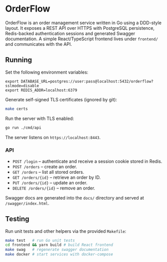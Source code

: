 # OrderFlow

OrderFlow is an order management service written in Go using a DDD-style
layout. It exposes a REST API over HTTPS with PostgreSQL persistence,
Redis-backed authentication sessions and generated Swagger documentation. A
simple React/TypeScript frontend lives under `frontend/` and communicates with
the API.

## Running

Set the following environment variables:

```
export DATABASE_URL=postgres://user:pass@localhost:5432/orderflow?sslmode=disable
export REDIS_ADDR=localhost:6379
```

Generate self-signed TLS certificates (ignored by git):

```bash
make certs
```

Run the server with TLS enabled:

```bash
go run ./cmd/api
```

The server listens on `https://localhost:8443`.

### API

* `POST /login` – authenticate and receive a session cookie stored in Redis.
* `POST /orders` – create an order.
* `GET /orders` – list all stored orders.
* `GET /orders/{id}` – retrieve an order by ID.
* `PUT /orders/{id}` – update an order.
* `DELETE /orders/{id}` – remove an order.

Swagger docs are generated into the `docs/` directory and served at
`/swagger/index.html`.

## Testing

Run unit tests and other helpers via the provided `Makefile`:

```bash
make test   # run Go unit tests
cd frontend && yarn build # build React frontend
make swag   # regenerate swagger documentation
make docker # start services with docker-compose
```

